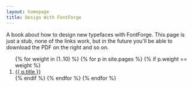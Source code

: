 ```yaml
---
layout: homepage
title: Design With FontForge
---
```


A book about how to design new typefaces with FontForge. This page is just a stub, none of the links work, but in the future you'll be able to download the PDF on the right and so on.

<ol class="rectangle-list">
{% for weight in (1..10) %}
  {% for p in site.pages %}
    {% if p.weight == weight %}
      <li>
        <a {% if p.url == page.url %}class="active"{% endif %} href="{{ p.url }}">
          {{ p.title }}
        </a>
      </li>
    {% endif %}
  {% endfor %}
{% endfor %}
</ol>